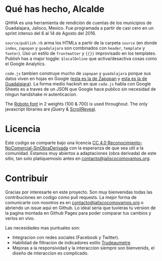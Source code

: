 Qué has hecho, Alcalde
======================

QHHA es una herramienta de rendición de cuentas de los municipios de Guadalajara, Jalisco, Mexico. Fue programada a partir de casi cero en un sprint intenso del 6 al 14 de Agosto del 2016.

`source/publish.rb` arma los HTMLs a partir de la carpeta `source` (en donde `index`, `zapopan` y `guadalajara` son combinados con `header`, `template` y `footer`). Uso un estilo de `frontmatter` y `{{}}` improvisado en los templates. Publish has a major toggle: `$localOnline` que activa/desactiva cosas como el Google Analytics.

`code.js` tambien construye mucho de `zapopan` y `guadalajara` porque sus datos viven en hojas en Google ([esta es la de Zapopan](https://docs.google.com/spreadsheets/d/1xFOEq-kHbPpTp69XOPPOS3xM6h-2hBPNGJLpc49gWLg/edit#gid=616224439) y [esta es la de Guadalajara](https://docs.google.com/spreadsheets/d/1KgtTvqqNeCZn4mCQEIRFYI3Wr4P2dvQvpub3toLFtoE/edit#gid=591683283)). La forma medio hackish en que `code.js` habla con Google Sheets es a traves de un JSON que Google hace publico sin necesidad de ningun handshake ni autenticacion.

The [Roboto font](https://fonts.google.com/specimen/Roboto) in 2 weights (100 & 700) is used throughout. The only javascript libraries are jQuery & [ScrollReveal](https://github.com/jlmakes/scrollreveal.js).

Licencia
========

Este codigo se comparte bajo una licencia [CC 4.0 Reconocimiento-NoComercial-SinObraDerivada](https://creativecommons.org/licenses/by-nc-nd/4.0/deed.es_ES) con la esperanza de que sea util a la comunidad. Estamos muy abiertos a adaptaciones (obra derivada) de este sitio, tan solo platiquemoslo antes en [contacto@jaliscocomovamos.org](mailto:contacto@jaliscocomovamos.org).

Contribuir
==========
Gracias por interesarte en este proyecto. Son muy bienvenidas todas las contribuciones en codigo como pull requests. La mejor forma de comunicarte con nosotros es en [contacto@jaliscocomovamos.org](mailto:contacto@jaliscocomovamos.org) o abriendo un issue aqui en Github. Lo ideal seria que tuvieras tu version de la pagina montada en Github Pages para poder comparar tus cambios y verlos en vivo.

Las necesidades mas puntuales son:
* Integracion con redes sociales (Facebook y Twitter).
* Habilidad de filtracion de indicadores estilo [Trudeaumetre](https://www.trudeaumetre.ca/).
* Mejoras a la responsividad y la interaccion siempre son bienvenids, el diseño de interaccion es complicado.
